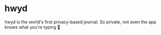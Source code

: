 # hwyd

hwyd is the world's first privacy-based journal. So private, not even the app knows what you're typing 🤫
